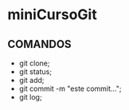 # miniCursoGit
## COMANDOS

- git clone;
- git status;
- git add;
- git commit -m "este commit...";
- git log;
